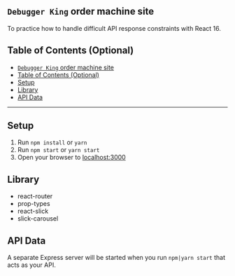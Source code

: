 ## `Debugger King` order machine site
To practice how to handle difficult API response constraints with React 16.

## Table of Contents (Optional)
- [`Debugger King` order machine site](#debugger-king-order-machine-site)
- [Table of Contents (Optional)](#table-of-contents-optional)
- [Setup](#setup)
- [Library](#library)
- [API Data](#api-data)

---
## Setup

1. Run `npm install` or `yarn`
2. Run `npm start` or `yarn start`
3. Open your browser to [localhost:3000](http://localhost:3000)

## Library
- react-router
- prop-types
- react-slick
- slick-carousel

## API Data
A separate Express server will be started when you run `npm|yarn start` that acts as your API.

